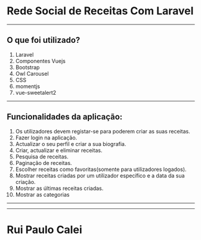 # Rede Social de Receitas Com Laravel
---
## O que foi utilizado? 
1. Laravel
2. Componentes Vuejs
3. Bootstrap
4. Owl Carousel
5. CSS
6. momentjs
7. vue-sweetalert2


---

## Funcionalidades da aplicação:

1. Os utilizadores devem registar-se para poderem criar as suas receitas.
2. Fazer login na aplicação.
3. Actualizar o seu perfil e criar a sua biografia.
4. Criar, actualizar e eliminar receitas.
5. Pesquisa de receitas.
6. Paginação de receitas.
7. Escolher receitas como favoritas(somente para utilizadores logados).
8. Mostrar receitas criadas por um utilizador específico e a data da sua criação.
9. Mostrar as últimas receitas criadas.
10. Mostrar as categorias

---
---
# Rui Paulo Calei
